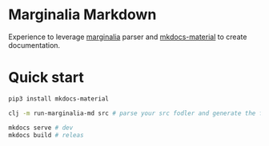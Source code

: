 # Marginalia Markdown

Experience to leverage [marginalia](https://github.com/gdeer81/marginalia)
parser and [mkdocs-material](https://squidfunk.github.io/mkdocs-material/) to
create documentation.

# Quick start

``` bash
pip3 install mkdocs-material

clj -m run-marginalia-md src # parse your src fodler and generate the files into ./docs

mkdocs serve # dev
mkdocs build # releas
```
